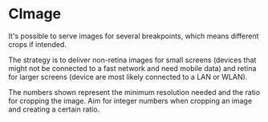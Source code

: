 # CImage

It's possible to serve images for several breakpoints, which means different crops if intended.

The strategy is to deliver non-retina images for small screens (devices that might not be connected to a fast network and need mobile data) and retina for larger screens (device are most likely connected to a LAN or WLAN).

The numbers shown represent the minimum resolution needed and the ratio for cropping the image.
Aim for integer numbers when cropping an image and creating a certain ratio.
